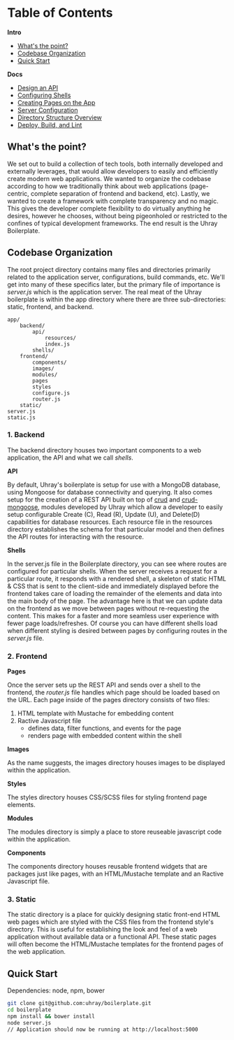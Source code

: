 # Table of Contents
**Intro**
* [What's the point?](#whats-the-point)
* [Codebase Organization](#codebase-organization)
* [Quick Start](#quick-start)

**Docs**
* [Design an API](api.md)
* [Configuring Shells](shells.md)
* [Creating Pages on the App](pages.md)
* [Server Configuration](configuration.md)
* [Directory Structure Overview](directories.md)
* [Deploy, Build, and Lint](deploy.md)

## What's the point?
We set out to build a collection of tech tools, both internally developed and externally leverages, that would allow developers to easily and efficiently create modern web applications. We wanted to organize the codebase according to how we traditionally think about web applications (page-centric, complete separation of frontend and backend, etc). Lastly, we wanted to create a framework with complete transparency and no magic. This gives the developer complete flexibility to do virtually anything he desires, however he chooses, without being pigeonholed or restricted to the confines of typical development frameworks. The end result is the Uhray Boilerplate.

## Codebase Organization

The root project directory contains many files and directories primarily related to the application server, configurations, build commands, etc. We'll get into many of these specifics later, but the primary file of importance is *server.js* which is the application server. The real meat of the Uhray boilerplate is within the app directory where there are three sub-directories: static, frontend, and backend. 

```
app/
	backend/
		api/
			resources/
			index.js
		shells/
	frontend/
		components/
		images/
		modules/
		pages
		styles
		configure.js
		router.js
	static/
server.js
static.js
```

### 1. Backend
The backend directory houses two important components to a web application, the API and what we call *shells*.

**API**

By default, Uhray's boilerplate is setup for use with a MongoDB database, using Mongoose for database connectivity and querying. It also comes setup for the creation of a REST API built on top of [crud](https://github.com/uhray/crud) and [crud-mongoose](https://github.com/uhray/crud-mongoose), modules developed by Uhray which allow a developer to easily setup configurable Create (C), Read (R), Update (U), and Delete(D) capabilities for database resources. Each resource file in the resources directory establishes the schema for that particular model and then defines the API routes for interacting with the resource.

**Shells**

In the server.js file in the Boilerplate directory, you can see where routes are configured for particular shells. When the server receives a request for a particular route, it responds with a rendered shell, a skeleton of static HTML & CSS that is sent to the client-side and immediately displayed before the frontend takes care of loading the remainder of the elements and data into the main body of the page. The advantage here is that we can update data on the frontend as we move between pages without re-requesting the content. This makes for a faster and more seamless user experience with fewer page loads/refreshes. Of course you can have different shells load when different styling is desired between pages by configuring routes in the *server.js* file. 

### 2. Frontend

**Pages**

Once the server sets up the REST API and sends over a shell to the frontend, the *router.js* file handles which page should be loaded based on the URL. Each page inside of the pages directory consists of two files:

 1. HTML template with Mustache for embedding content
 2. Ractive Javascript file
	 - defines data, filter functions, and events for the page
	 - renders page with embedded content within the shell

**Images**

As the name suggests, the images directory houses images to be displayed within the application. 

**Styles**

The styles directory houses CSS/SCSS files for styling frontend page elements. 

**Modules**

The modules directory is simply a place to store reuseable javascript code within the application. 

**Components** 

The components directory houses reusable frontend widgets that are packages just like pages, with an HTML/Mustache template and an Ractive Javascript file. 

### 3. Static
The static directory is a place for quickly designing static front-end HTML web pages which are styled with the CSS files from the frontend style's directory. This is useful for establishing the look and feel of a web application without available data or a functional API. These static pages will often become the HTML/Mustache templates for the frontend pages of the web application.

## Quick Start

Dependencies:  node, npm, bower
```bash
git clone git@github.com:uhray/boilerplate.git
cd boilerplate
npm install && bower install
node server.js
// Application should now be running at http://localhost:5000
```
